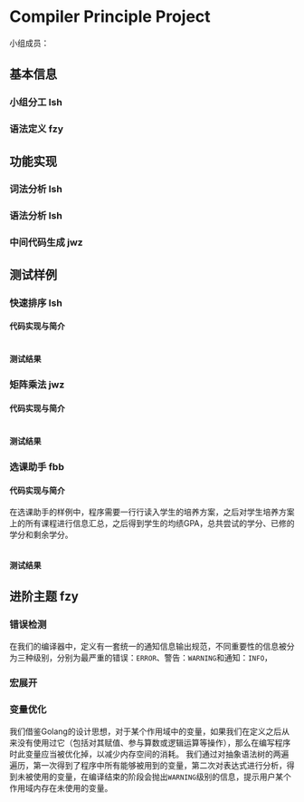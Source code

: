 # Compiler Principle Project
小组成员：
## 基本信息 

### 小组分工 lsh

### 语法定义 fzy


## 功能实现 

### 词法分析 lsh

### 语法分析  lsh

### 中间代码生成 jwz

## 测试样例

### 快速排序 lsh
#### 代码实现与简介 
```c--

```
#### 测试结果


### 矩阵乘法 jwz
#### 代码实现与简介
```c--

```
#### 测试结果


### 选课助手 fbb
#### 代码实现与简介
在选课助手的样例中，程序需要一行行读入学生的培养方案，之后对学生培养方案上的所有课程进行信息汇总，之后得到学生的均绩GPA，总共尝试的学分、已修的学分和剩余学分。
```c--

```
#### 测试结果 


## 进阶主题 fzy

### 错误检测
在我们的编译器中，定义有一套统一的通知信息输出规范，不同重要性的信息被分为三种级别，分别为最严重的错误：`ERROR`、警告：`WARNING`和通知：`INFO`，


### 宏展开


### 变量优化
我们借鉴Golang的设计思想，对于某个作用域中的变量，如果我们在定义之后从来没有使用过它（包括对其赋值、参与算数或逻辑运算等操作），那么在编写程序时此变量应当被优化掉，以减少内存空间的消耗。
我们通过对抽象语法树的两遍遍历，第一次得到了程序中所有能够被用到的变量，第二次对表达式进行分析，得到未被使用的变量，在编译结束的阶段会抛出`WARNING`级别的信息，提示用户某个作用域内存在未使用的变量。

